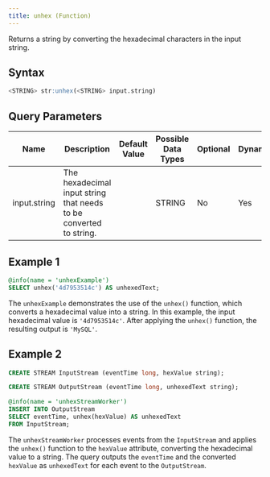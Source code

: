```yaml
---
title: unhex (Function)
---
```


Returns a string by converting the hexadecimal characters in the input string.

## Syntax

```sql
<STRING> str:unhex(<STRING> input.string)
```

## Query Parameters

| Name | Description | Default Value | Possible Data Types | Optional | Dynamic |
|------|-------------|---------------|---------------------|----------|---------|
| input.string | The hexadecimal input string that needs to be converted to string. |               | STRING              | No       | Yes     |

## Example 1

```sql
@info(name = 'unhexExample')
SELECT unhex('4d7953514c') AS unhexedText;
```

The `unhexExample` demonstrates the use of the `unhex()` function, which converts a hexadecimal value into a string. In this example, the input hexadecimal value is `'4d7953514c'`. After applying the `unhex()` function, the resulting output is `'MySQL'`.

## Example 2

```sql
CREATE STREAM InputStream (eventTime long, hexValue string);

CREATE STREAM OutputStream (eventTime long, unhexedText string);

@info(name = 'unhexStreamWorker')
INSERT INTO OutputStream
SELECT eventTime, unhex(hexValue) AS unhexedText
FROM InputStream;
```

The `unhexStreamWorker` processes events from the `InputStream` and applies the `unhex()` function to the `hexValue` attribute, converting the hexadecimal value to a string. The query outputs the `eventTime` and the converted `hexValue` as `unhexedText` for each event to the `OutputStream`.
